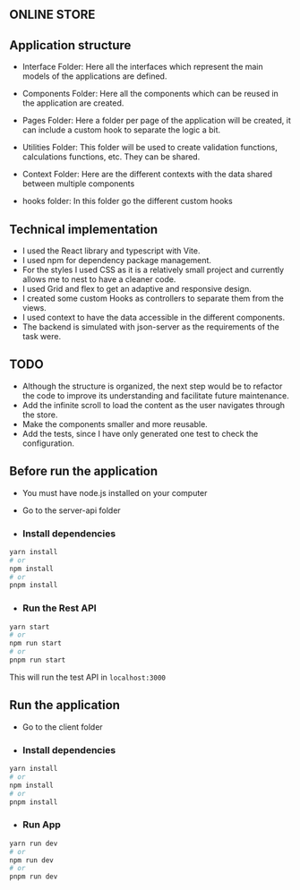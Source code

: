 ## ONLINE STORE

## Application structure

* Interface Folder: Here all the interfaces which represent the main models of the applications are defined.

* Components Folder: Here all the components which can be reused in the application are created.

* Pages Folder: Here a folder per page of the application will be created, it can include a custom hook to separate the logic a bit.

* Utilities Folder: This folder will be used to create validation functions, calculations functions, etc. They can be shared.

* Context Folder: Here are the different contexts with the data shared between multiple components

* hooks folder: In this folder go the different custom hooks


## Technical implementation

- I used the React library and typescript with Vite.
- I used npm for dependency package management.
- For the styles I used CSS as it is a relatively small project and currently allows me to nest to have a cleaner code.
- I used Grid and flex to get an adaptive and responsive design.
- I created some custom Hooks as controllers to separate them from the views.
- I used context to have the data accessible in the different components.
- The backend is simulated with json-server as the requirements of the task were.


## TODO

- Although the structure is organized, the next step would be to refactor the code to improve its understanding and facilitate future maintenance.
- Add the infinite scroll to load the content as the user navigates through the store.
- Make the components smaller and more reusable.
- Add the tests, since I have only generated one test to check the configuration.

## Before run the application

- You must have node.js installed on your computer
- Go to the server-api folder

- ### Install dependencies
```sh
yarn install
# or
npm install
# or
pnpm install
```

- ### Run the Rest API
```sh
yarn start
# or
npm run start
# or
pnpm run start
```

This will run the test API in `localhost:3000`

## Run the application

- Go to the client folder

- ### Install dependencies
```sh
yarn install
# or
npm install
# or
pnpm install
```

- ### Run App
```sh
yarn run dev
# or
npm run dev
# or
pnpm run dev
```
